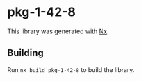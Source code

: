 # pkg-1-42-8

This library was generated with [Nx](https://nx.dev).

## Building

Run `nx build pkg-1-42-8` to build the library.
